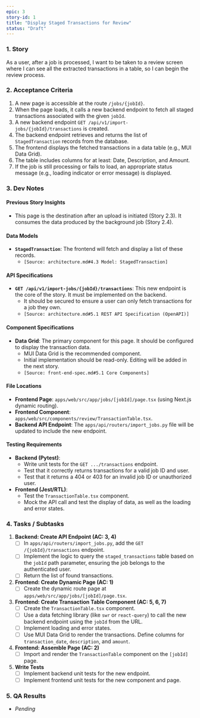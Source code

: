 ```yaml
---
epic: 3
story-id: 1
title: "Display Staged Transactions for Review"
status: "Draft"
---
```


### 1. Story

As a user, after a job is processed, I want to be taken to a review screen where I can see all the extracted transactions in a table, so I can begin the review process.

### 2. Acceptance Criteria

1.  A new page is accessible at the route `/jobs/{jobId}`.
2.  When the page loads, it calls a new backend endpoint to fetch all staged transactions associated with the given `jobId`.
3.  A new backend endpoint `GET /api/v1/import-jobs/{jobId}/transactions` is created.
4.  The backend endpoint retrieves and returns the list of `StagedTransaction` records from the database.
5.  The frontend displays the fetched transactions in a data table (e.g., MUI Data Grid).
6.  The table includes columns for at least: Date, Description, and Amount.
7.  If the job is still processing or fails to load, an appropriate status message (e.g., loading indicator or error message) is displayed.

### 3. Dev Notes

#### Previous Story Insights
*   This page is the destination after an upload is initiated (Story 2.3). It consumes the data produced by the background job (Story 2.4).

#### Data Models
*   **`StagedTransaction`**: The frontend will fetch and display a list of these records.
    *   `[Source: architecture.md#4.3 Model: StagedTransaction]`

#### API Specifications
*   **`GET /api/v1/import-jobs/{jobId}/transactions`**: This new endpoint is the core of the story. It must be implemented on the backend.
    *   It should be secured to ensure a user can only fetch transactions for a job they own.
    *   `[Source: architecture.md#5.1 REST API Specification (OpenAPI)]`

#### Component Specifications
*   **Data Grid**: The primary component for this page. It should be configured to display the transaction data.
    *   MUI Data Grid is the recommended component.
    *   Initial implementation should be read-only. Editing will be added in the next story.
    *   `[Source: front-end-spec.md#5.1 Core Components]`

#### File Locations
*   **Frontend Page**: `apps/web/src/app/jobs/[jobId]/page.tsx` (using Next.js dynamic routing).
*   **Frontend Component**: `apps/web/src/components/review/TransactionTable.tsx`.
*   **Backend API Endpoint**: The `apps/api/routers/import_jobs.py` file will be updated to include the new endpoint.

#### Testing Requirements
*   **Backend (Pytest)**:
    *   Write unit tests for the `GET .../transactions` endpoint.
    *   Test that it correctly returns transactions for a valid job ID and user.
    *   Test that it returns a 404 or 403 for an invalid job ID or unauthorized user.
*   **Frontend (Jest/RTL)**:
    *   Test the `TransactionTable.tsx` component.
    *   Mock the API call and test the display of data, as well as the loading and error states.

### 4. Tasks / Subtasks

1.  **Backend: Create API Endpoint (AC: 3, 4)**
    *   [ ] In `apps/api/routers/import_jobs.py`, add the `GET /{jobId}/transactions` endpoint.
    *   [ ] Implement the logic to query the `staged_transactions` table based on the `jobId` path parameter, ensuring the job belongs to the authenticated user.
    *   [ ] Return the list of found transactions.
2.  **Frontend: Create Dynamic Page (AC: 1)**
    *   [ ] Create the dynamic route page at `apps/web/src/app/jobs/[jobId]/page.tsx`.
3.  **Frontend: Create Transaction Table Component (AC: 5, 6, 7)**
    *   [ ] Create the `TransactionTable.tsx` component.
    *   [ ] Use a data fetching library (like `swr` or `react-query`) to call the new backend endpoint using the `jobId` from the URL.
    *   [ ] Implement loading and error states.
    *   [ ] Use MUI Data Grid to render the transactions. Define columns for `transaction_date`, `description`, and `amount`.
4.  **Frontend: Assemble Page (AC: 2)**
    *   [ ] Import and render the `TransactionTable` component on the `[jobId]` page.
5.  **Write Tests**
    *   [ ] Implement backend unit tests for the new endpoint.
    *   [ ] Implement frontend unit tests for the new component and page.

### 5. QA Results
*   *Pending*
